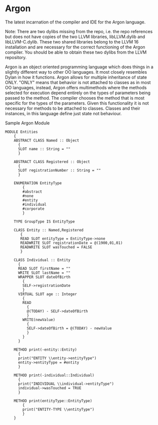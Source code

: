 # Argon
The latest incarnation of the compiler and IDE for the Argon language.

Note: There are two dylibs missing from the repo, i.e. the repo references but does not have copies of the two LLVM libraries, 
libLLVM.dylib and libLLVM-C.dylib. These two shared libraries belong to the LLVM 16 installation and are necessary for the correct
functioning of the Argon compiler. You should be able to obtain these two dylibs from the LLVM repository.

Argon is an object oriented programming language which does things in a slightly different way to other OO languages. It most closely
resembles Dylan in how it functions. Argon allows for multiple inheritance of state ONLY. "ONLY" means that behavior is not attached 
to classes as in most OO languages, instead, Argon offers multimethods where the methods selected for execution depend entirely on
the types of parameters being passed to the method. The compiler chooses the method that is most specific for the types of the parameters. 
Given this functionality it is not necessary for methods to be attached to classes. Classes and their instances, in this language 
define just state not behaviour.

Sample Argon Module

```argon
MODULE Entities
    {
    ABSTRACT CLASS Named :: Object
      {
      SLOT name :: String = ""
      }

    ABSTRACT CLASS Registered :: Object
      {
      SLOT registrationNumber :: String = ""
      }

    ENUMERATION EntityType
        {
        #abstract
        #none
        #entity
        #individual
        #corporate
        }

    TYPE GroupType IS EntityType

    CLASS Entity :: Named,Registered
       {
       READ SLOT entityType = EntityType->none
       READWRITE SLOT registrationDate = @(1900,01,01)
       READWRITE SLOT wasTouched = FALSE
       }
       
    CLASS Individual :: Entity
      {
      READ SLOT firstName = ""
      WRITE SLOT lastName = ""
      WRAPPER SLOT dateOfBirth 
        { 
        SELF->registrationDate 
        } 
      VIRTUAL SLOT age :: Integer
        {
        READ
          {
          @(TODAY) - SELF->dateOfBirth
          }
        WRITE(newValue)
          {
          SELF->dateOfBirth = @(TODAY) - newValue
          }
        }
      }

    METHOD print(-entity::Entity)
      {
      print("ENTITY \\entity->entityType")
      entity->entityType = #entity
      }

    METHOD print(-individual::Individual)
      {
      print("INDIVIDUAL \\individual->entityType")
      individual->wasTouched = TRUE
      }

    METHOD print(entityType::EntityType)
        {
        print("ENTITY-TYPE \\entityType")
        }
    }
```
